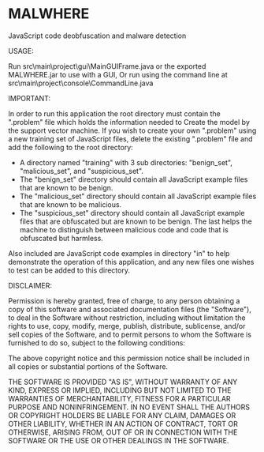 MALWHERE
========

JavaScript code deobfuscation and malware detection


USAGE: 

Run src\main\project\gui\MainGUIFrame.java or the exported MALWHERE.jar to use with a GUI, 
Or run using the command line at src\main\project\console\CommandLine.java


IMPORTANT:

In order to run this application the root directory must contain the ".problem" file which holds the information needed to
Create the model by the support vector machine. If you wish to create your own ".problem" using a new training set of
JavaScript files, delete the existing ".problem" file and add the following to the root directory:
- A directory named "training" with 3 sub directories: "benign_set", "malicious_set", and "suspicious_set".
- The "benign_set" directory should contain all JavaScript example files that are known to be benign.
- The "malicious_set" directory should contain all JavaScript example files that are known to be malicious.
- The "suspicious_set" directory should contain all JavaScript example files that are obfuscated but are known to be benign.
The last helps the machine to distinguish between malicious code and code that is obfuscated but harmless.

Also included are JavaScript code examples in directory "in" to help demonstrate the operation of this application, and any new files one wishes to test can be added to this directory. 


DISCLAIMER:

Permission is hereby granted, free of charge, to any person obtaining a copy
of this software and associated documentation files (the "Software"), to deal
in the Software without restriction, including without limitation the rights
to use, copy, modify, merge, publish, distribute, sublicense, and/or sell
copies of the Software, and to permit persons to whom the Software is
furnished to do so, subject to the following conditions:

The above copyright notice and this permission notice shall be included in all
copies or substantial portions of the Software.

THE SOFTWARE IS PROVIDED "AS IS", WITHOUT WARRANTY OF ANY KIND, EXPRESS OR
IMPLIED, INCLUDING BUT NOT LIMITED TO THE WARRANTIES OF MERCHANTABILITY,
FITNESS FOR A PARTICULAR PURPOSE AND NONINFRINGEMENT. IN NO EVENT SHALL THE
AUTHORS OR COPYRIGHT HOLDERS BE LIABLE FOR ANY CLAIM, DAMAGES OR OTHER
LIABILITY, WHETHER IN AN ACTION OF CONTRACT, TORT OR OTHERWISE, ARISING FROM,
OUT OF OR IN CONNECTION WITH THE SOFTWARE OR THE USE OR OTHER DEALINGS IN THE
SOFTWARE.
